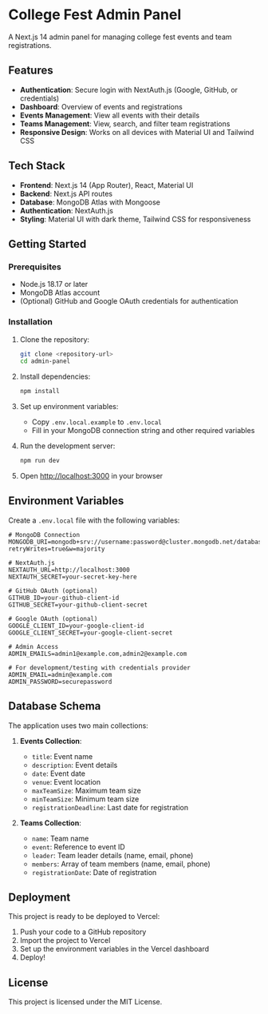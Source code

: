 # College Fest Admin Panel

A Next.js 14 admin panel for managing college fest events and team registrations.

## Features

- **Authentication**: Secure login with NextAuth.js (Google, GitHub, or credentials)
- **Dashboard**: Overview of events and registrations
- **Events Management**: View all events with their details
- **Teams Management**: View, search, and filter team registrations
- **Responsive Design**: Works on all devices with Material UI and Tailwind CSS

## Tech Stack

- **Frontend**: Next.js 14 (App Router), React, Material UI
- **Backend**: Next.js API routes
- **Database**: MongoDB Atlas with Mongoose
- **Authentication**: NextAuth.js
- **Styling**: Material UI with dark theme, Tailwind CSS for responsiveness

## Getting Started

### Prerequisites

- Node.js 18.17 or later
- MongoDB Atlas account
- (Optional) GitHub and Google OAuth credentials for authentication

### Installation

1. Clone the repository:
   ```bash
   git clone <repository-url>
   cd admin-panel
   ```

2. Install dependencies:
   ```bash
   npm install
   ```

3. Set up environment variables:
   - Copy `.env.local.example` to `.env.local`
   - Fill in your MongoDB connection string and other required variables

4. Run the development server:
   ```bash
   npm run dev
   ```

5. Open [http://localhost:3000](http://localhost:3000) in your browser

## Environment Variables

Create a `.env.local` file with the following variables:

```
# MongoDB Connection
MONGODB_URI=mongodb+srv://username:password@cluster.mongodb.net/database?retryWrites=true&w=majority

# NextAuth.js
NEXTAUTH_URL=http://localhost:3000
NEXTAUTH_SECRET=your-secret-key-here

# GitHub OAuth (optional)
GITHUB_ID=your-github-client-id
GITHUB_SECRET=your-github-client-secret

# Google OAuth (optional)
GOOGLE_CLIENT_ID=your-google-client-id
GOOGLE_CLIENT_SECRET=your-google-client-secret

# Admin Access
ADMIN_EMAILS=admin1@example.com,admin2@example.com

# For development/testing with credentials provider
ADMIN_EMAIL=admin@example.com
ADMIN_PASSWORD=securepassword
```

## Database Schema

The application uses two main collections:

1. **Events Collection**:
   - `title`: Event name
   - `description`: Event details
   - `date`: Event date
   - `venue`: Event location
   - `maxTeamSize`: Maximum team size
   - `minTeamSize`: Minimum team size
   - `registrationDeadline`: Last date for registration

2. **Teams Collection**:
   - `name`: Team name
   - `event`: Reference to event ID
   - `leader`: Team leader details (name, email, phone)
   - `members`: Array of team members (name, email, phone)
   - `registrationDate`: Date of registration

## Deployment

This project is ready to be deployed to Vercel:

1. Push your code to a GitHub repository
2. Import the project to Vercel
3. Set up the environment variables in the Vercel dashboard
4. Deploy!

## License

This project is licensed under the MIT License.
